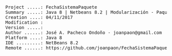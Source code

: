 <pre>

Project .....: FechaSistemaPaquete
Summary .....: Java 8 | Netbeans 8.2 | Modularización - Paquetes #02
Creation ....: 04/11/2017
Modification : 
Version .....: 
Author ......: José A. Pacheco Ondoño - joanpaon@gmail.com
Platform ....: Java 8
IDE .........: NetBeans 8.2
Remote ......: https://github.com/joanpaon/FechaSistemaPaquete.git

</pre>

